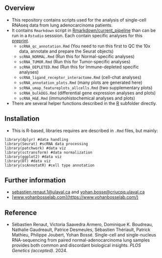 ## Overview  
 * This repository contains scripts used for the analysis of single-cell RNAseq data from lung adenocarcinoma patients.
 * It contains `Rmarkdown` script in [Rmarkdown/current_pipeline](https://github.com/Yohan-Bosse-Lab/scRNA/tree/main/Rmarkdown/current_pipeline) than can be run in a `Rstudio` sesssion. Each contain specific analyses for this [preprint](https://www.biorxiv.org/content/10.1101/2024.02.20.581199v1.abstract).
     * `scRNA_qc_annotation.Rmd` (You need to run this first to QC the 10x data, annotate and prepare the Seurat objects)
     * `scRNA_NORMAL.Rmd` (Run this for Normal-specific analyses)
     * `scRNA_TUMOR.Rmd` (Run this for Tumor-specific analyses)
     * `scRNA_DEPLETED.Rmd` (Run this for Immune-depleted specific analyses)
     * `scRNA_ligand_receptor_interactome.Rmd` (cell-chat analyses)
     * `scRNA_annotation_plots.Rmd` (many plots are generated here)
     * `scRNA_umap_featureplots_allcells.Rmd` (two supplementary plots)
     * `scRNA_bulkDEG.Rmd` (differential gene expression analyses and plots)
     * `scRNA_H&E.Rmd` (immunohistochemical analyses and plots)
  * There are several helper functions described in the [R](https://github.com/Yohan-Bosse-Lab/scRNA/tree/main/R) subfolder directly.



## Installation
  * This is R-based, libraries requires are described in `.Rmd` files, but mainly:
```
library(dplyr) #data handling
library(Seurat) #scRNA data processing
library(patchwork) #data viz
library(sctransform) #data normalization
library(ggplot2) #data viz
library(DT) #data viz
library(scAnnotatR) #cell type annotation
```


## Further information
  * sebastien.renaut.1@ulaval.ca and yohan.bosse@criucpq.ulaval.ca
  * [www.yohanbosselab.com](https://www.yohanbosselab.com/)


## Reference  
  *  Sébastien Renaut, Victoria Saavedra Armero, Dominique K. Boudreau, Nathalie Gaudreault, Patrice Desmeules, Sébastien Thériault, Patrick Mathieu, Philippe Joubert, Yohan Bossé. Single-cell and single-nucleus RNA-sequencing from paired normal-adenocarcinoma lung samples provides both common and discordant biological insights. *PLOS Genetics (accepted)*. 2024.
